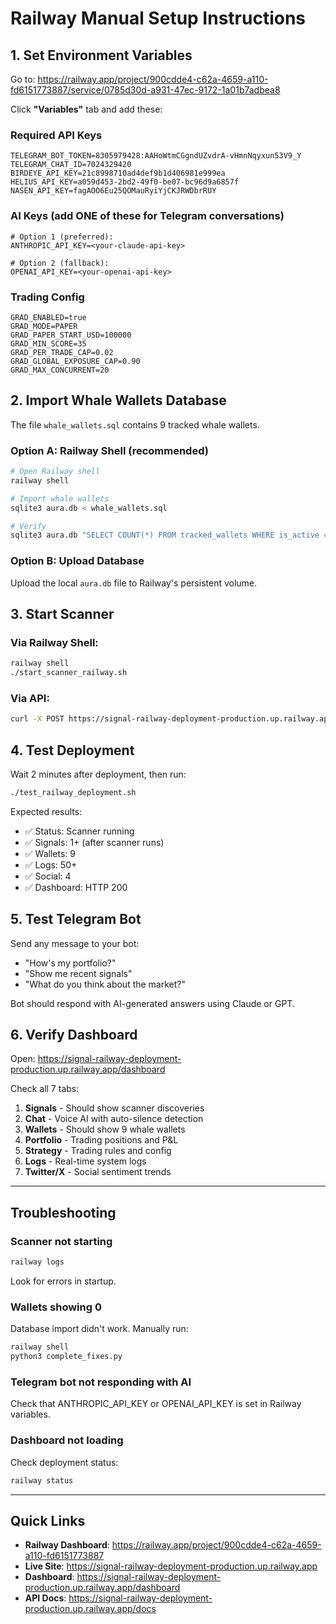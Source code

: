 # Railway Manual Setup Instructions

## 1. Set Environment Variables

Go to: https://railway.app/project/900cdde4-c62a-4659-a110-fd6151773887/service/0785d30d-a931-47ec-9172-1a01b7adbea8

Click **"Variables"** tab and add these:

### Required API Keys
```
TELEGRAM_BOT_TOKEN=8305979428:AAHoWtmCGgndUZvdrA-vHmnNqyxun53V9_Y
TELEGRAM_CHAT_ID=7024329420
BIRDEYE_API_KEY=21c8998710ad4def9b1d406981e999ea
HELIUS_API_KEY=a059d453-2bd2-49f0-be07-bc96d9a6857f
NASEN_API_KEY=fagAOO6Eu25QOMauRyiYjCKJRWDbrRUY
```

### AI Keys (add ONE of these for Telegram conversations)
```
# Option 1 (preferred):
ANTHROPIC_API_KEY=<your-claude-api-key>

# Option 2 (fallback):
OPENAI_API_KEY=<your-openai-api-key>
```

### Trading Config
```
GRAD_ENABLED=true
GRAD_MODE=PAPER
GRAD_PAPER_START_USD=100000
GRAD_MIN_SCORE=35
GRAD_PER_TRADE_CAP=0.02
GRAD_GLOBAL_EXPOSURE_CAP=0.90
GRAD_MAX_CONCURRENT=20
```

## 2. Import Whale Wallets Database

The file `whale_wallets.sql` contains 9 tracked whale wallets.

### Option A: Railway Shell (recommended)
```bash
# Open Railway shell
railway shell

# Import whale wallets
sqlite3 aura.db < whale_wallets.sql

# Verify
sqlite3 aura.db "SELECT COUNT(*) FROM tracked_wallets WHERE is_active = 1"
```

### Option B: Upload Database
Upload the local `aura.db` file to Railway's persistent volume.

## 3. Start Scanner

### Via Railway Shell:
```bash
railway shell
./start_scanner_railway.sh
```

### Via API:
```bash
curl -X POST https://signal-railway-deployment-production.up.railway.app/api/aura/scanner/start
```

## 4. Test Deployment

Wait 2 minutes after deployment, then run:
```bash
./test_railway_deployment.sh
```

Expected results:
- ✅ Status: Scanner running
- ✅ Signals: 1+ (after scanner runs)
- ✅ Wallets: 9
- ✅ Logs: 50+
- ✅ Social: 4
- ✅ Dashboard: HTTP 200

## 5. Test Telegram Bot

Send any message to your bot:
- "How's my portfolio?"
- "Show me recent signals"
- "What do you think about the market?"

Bot should respond with AI-generated answers using Claude or GPT.

## 6. Verify Dashboard

Open: https://signal-railway-deployment-production.up.railway.app/dashboard

Check all 7 tabs:
1. **Signals** - Should show scanner discoveries
2. **Chat** - Voice AI with auto-silence detection
3. **Wallets** - Should show 9 whale wallets
4. **Portfolio** - Trading positions and P&L
5. **Strategy** - Trading rules and config
6. **Logs** - Real-time system logs
7. **Twitter/X** - Social sentiment trends

---

## Troubleshooting

### Scanner not starting
```bash
railway logs
```
Look for errors in startup.

### Wallets showing 0
Database import didn't work. Manually run:
```bash
railway shell
python3 complete_fixes.py
```

### Telegram bot not responding with AI
Check that ANTHROPIC_API_KEY or OPENAI_API_KEY is set in Railway variables.

### Dashboard not loading
Check deployment status:
```bash
railway status
```

---

## Quick Links

- **Railway Dashboard**: https://railway.app/project/900cdde4-c62a-4659-a110-fd6151773887
- **Live Site**: https://signal-railway-deployment-production.up.railway.app
- **Dashboard**: https://signal-railway-deployment-production.up.railway.app/dashboard
- **API Docs**: https://signal-railway-deployment-production.up.railway.app/docs
